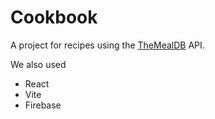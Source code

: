 # Cookbook

A project for recipes using the [TheMealDB](https://www.themealdb.com/api.php) API.

We also used

- React
- Vite
- Firebase
